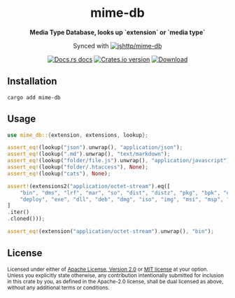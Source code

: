 <h1 align="center">mime-db</h1>

<div align="center">
  <p><strong>Media Type Database, looks up `extension` or `media type`</strong>
  </p>
  <p> Synced with
    <a href="https://github.com/jshttp/mime-db">
      <img alt="jshttp/mime-db" src="https://img.shields.io/npm/v/mime-db/latest?style=flat-square&label=jshttp%2Fmime-db"></a>
  </p>
</div>

<div align="center">
  <!-- Docs.rs docs -->
  <a href="https://docs.rs/mime-db">
    <img src="https://img.shields.io/badge/docs-latest-blue.svg?style=flat-square"
      alt="Docs.rs docs" /></a>
  <!-- Crates version -->
  <a href="https://crates.io/crates/mime-db">
    <img src="https://img.shields.io/crates/v/mime-db.svg?style=flat-square"
    alt="Crates.io version" /></a>
  <!-- Downloads -->
  <a href="https://crates.io/crates/mime-db">
    <img src="https://img.shields.io/crates/d/mime-db.svg?style=flat-square"
      alt="Download" /></a>
</div>

## Installation

```shell
cargo add mime-db
```

## Usage

```rust
use mime_db::{extension, extensions, lookup};

assert_eq!(lookup("json").unwrap(), "application/json");
assert_eq!(lookup(".md").unwrap(), "text/markdown");
assert_eq!(lookup("folder/file.js").unwrap(), "application/javascript");
assert_eq!(lookup("folder/.htaccess"), None);
assert_eq!(lookup("cats"), None);

assert!(extensions2("application/octet-stream").eq([
    "bin", "dms", "lrf", "mar", "so", "dist", "distz", "pkg", "bpk", "dump", "elc",
    "deploy", "exe", "dll", "deb", "dmg", "iso", "img", "msi", "msp", "msm", "buffer"
]
.iter()
.cloned()));

assert_eq!(extension("application/octet-stream").unwrap(), "bin");
```

## License

<sup>
Licensed under either of <a href="LICENSE-APACHE">Apache License, Version
2.0</a> or <a href="LICENSE-MIT">MIT license</a> at your option.
</sup>

<br>

<sub>
Unless you explicitly state otherwise, any contribution intentionally submitted
for inclusion in this crate by you, as defined in the Apache-2.0 license, shall
be dual licensed as above, without any additional terms or conditions.
</sub>
